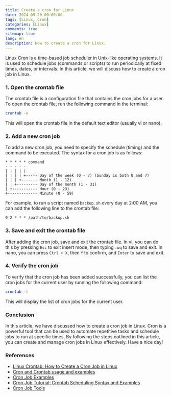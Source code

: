 ```yaml
---
title: Create a cron for Linux
date: 2024-09-26 00:00:00
tags: [Linux, Cron]
categories: [Linux]
comments: true
sitemap: true
lang: en
description: How to create a cron for Linux.
---
```


Linux Cron is a time-based job scheduler in Unix-like operating systems. It is used to schedule jobs (commands or scripts) to run periodically at fixed times, dates, or intervals. In this article, we will discuss how to create a cron job in Linux.

### 1. Open the crontab file

The crontab file is a configuration file that contains the cron jobs for a user. To open the crontab file, run the following command in the terminal:

```bash
crontab -e
```

This will open the crontab file in the default text editor (usually vi or nano).

### 2. Add a new cron job

To add a new cron job, you need to specify the schedule (timing) and the command to be executed. The syntax for a cron job is as follows:

```
* * * * * command
- - - - -
| | | | |
| | | | +----- Day of the week (0 - 7) (Sunday is both 0 and 7)
| | | +------- Month (1 - 12)
| | +--------- Day of the month (1 - 31)
| +----------- Hour (0 - 23)
+------------- Minute (0 - 59)
```

For example, to run a script named `backup.sh` every day at 2:00 AM, you can add the following line to the crontab file:

```
0 2 * * * /path/to/backup.sh
```

### 3. Save and exit the crontab file

After adding the cron job, save and exit the crontab file. In vi, you can do this by pressing `Esc` to exit insert mode, then typing `:wq` to save and exit. In nano, you can press `Ctrl + X`, then `Y` to confirm, and `Enter` to save and exit.

### 4. Verify the cron job

To verify that the cron job has been added successfully, you can list the cron jobs for the current user by running the following command:

```bash
crontab -l
```

This will display the list of cron jobs for the current user.

### Conclusion

In this article, we have discussed how to create a cron job in Linux. Cron is a powerful tool that can be used to automate repetitive tasks and schedule jobs to run at specific times. By following the steps outlined in this article, you can create and manage cron jobs in Linux effectively. Have a nice day!

### References

- [Linux Crontab: How to Create a Cron Job in Linux](https://linuxize.com/post/scheduling-cron-jobs-with-crontab/)
- [Cron and Crontab usage and examples](https://www.adminschoice.com/crontab-quick-reference)
- [Cron Job Examples](https://www.thegeekstuff.com/2009/06/15-practical-crontab-examples/)
- [Cron Job Tutorial: Crontab Scheduling Syntax and Examples](https://www.hostinger.com/tutorials/cron-job-tutorial)
- [Cron Job Tools](https://crontab.guru/)
